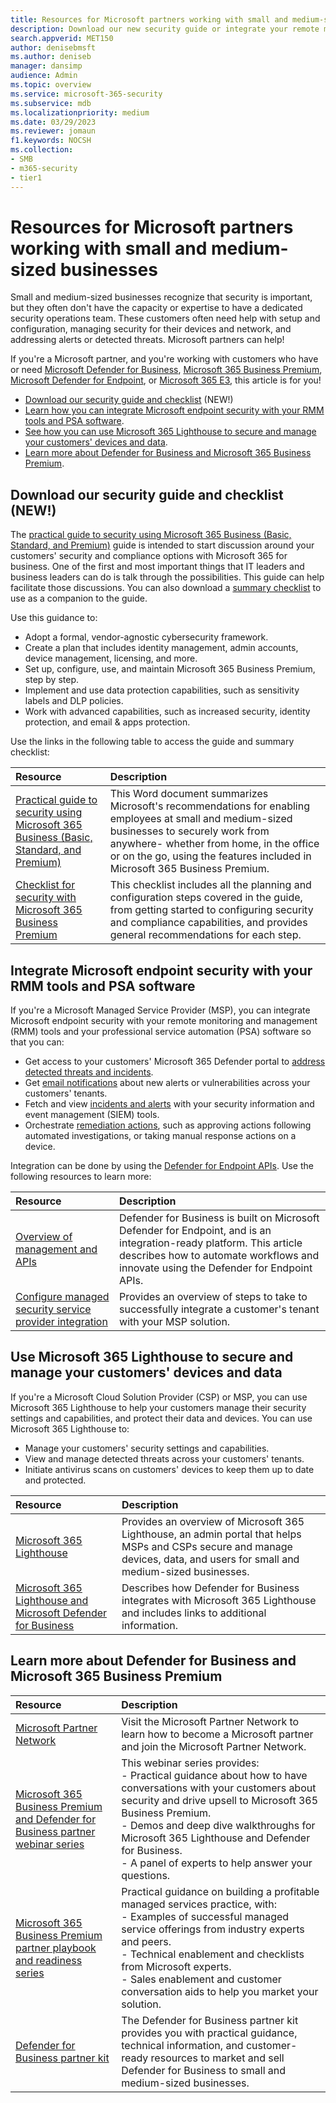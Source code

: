 ```yaml
---
title: Resources for Microsoft partners working with small and medium-sized businesses
description: Download our new security guide or integrate your remote monitoring and management (RMM) tools and professional service automation (PSA) software with Defender for Business, Microsoft 365 Business Premium, Defender for Endpoint, and Microsoft 365 Lighthouse.
search.appverid: MET150
author: denisebmsft
ms.author: deniseb
manager: dansimp 
audience: Admin
ms.topic: overview
ms.service: microsoft-365-security
ms.subservice: mdb
ms.localizationpriority: medium
ms.date: 03/29/2023
ms.reviewer: jomaun
f1.keywords: NOCSH 
ms.collection: 
- SMB
- m365-security
- tier1
---
```


# Resources for Microsoft partners working with small and medium-sized businesses

Small and medium-sized businesses recognize that security is important, but they often don't have the capacity or expertise to have a dedicated security operations team. These customers often need help with setup and configuration, managing security for their devices and network, and addressing alerts or detected threats. Microsoft partners can help!

If you're a Microsoft partner, and you're working with customers who have or need [Microsoft Defender for Business](mdb-overview.md), [Microsoft 365 Business Premium](../../business-premium/index.md), [Microsoft Defender for Endpoint](../defender-endpoint/microsoft-defender-endpoint.md), or [Microsoft 365 E3](../../enterprise/microsoft-365-overview.md), this article is for you!

- [Download our security guide and checklist](#download-our-security-guide-and-checklist-new) (NEW!)
- [Learn how you can integrate Microsoft endpoint security with your RMM tools and PSA software](#integrate-microsoft-endpoint-security-with-your-rmm-tools-and-psa-software).
- [See how you can use Microsoft 365 Lighthouse to secure and manage your customers' devices and data](#use-microsoft-365-lighthouse-to-secure-and-manage-your-customers-devices-and-data).
- [Learn more about Defender for Business and Microsoft 365 Business Premium](#learn-more-about-defender-for-business-and-microsoft-365-business-premium).

## Download our security guide and checklist (NEW!)

The [practical guide to security using Microsoft 365 Business (Basic, Standard, and Premium)](https://aka.ms/smbsecurityguide) guide is intended to start discussion around your customers' security and compliance options with Microsoft 365 for business. One of the first and most important things that IT leaders and business leaders can do is talk through the possibilities. This guide can help facilitate those discussions. You can also download a [summary checklist](https://aka.ms/smbsecuritychecklist) to use as a companion to the guide. 

Use this guidance to:

- Adopt a formal, vendor-agnostic cybersecurity framework.
- Create a plan that includes identity management, admin accounts, device management, licensing, and more.
- Set up, configure, use, and maintain Microsoft 365 Business Premium, step by step.
- Implement and use data protection capabilities, such as sensitivity labels and DLP policies.
- Work with advanced capabilities, such as increased security, identity protection, and email & apps protection.

Use the links in the following table to access the guide and summary checklist:

| Resource | Description |
|:---|:---|
| [Practical guide to security using Microsoft 365 Business (Basic, Standard, and Premium)](https://aka.ms/smbsecurityguide) | This Word document summarizes Microsoft's recommendations for enabling employees at small and medium-sized businesses to securely work from anywhere- whether from home, in the office or on the go, using the features included in Microsoft 365 Business Premium.  |
| [Checklist for security with Microsoft 365 Business Premium](https://aka.ms/smbsecuritychecklist) | This checklist includes all the planning and configuration steps covered in the guide, from getting started to configuring security and compliance capabilities, and provides general recommendations for each step. |

## Integrate Microsoft endpoint security with your RMM tools and PSA software

If you're a Microsoft Managed Service Provider (MSP), you can integrate Microsoft endpoint security with your remote monitoring and management (RMM) tools and your professional service automation (PSA) software so that you can: 

- Get access to your customers' Microsoft 365 Defender portal to [address detected threats and incidents](mdb-respond-mitigate-threats.md).
- Get [email notifications](mdb-email-notifications.md) about new alerts or vulnerabilities across your customers' tenants.
- Fetch and view [incidents and alerts](mdb-view-manage-incidents.md) with your security information and event management (SIEM) tools.
- Orchestrate [remediation actions](mdb-review-remediation-actions.md), such as approving actions following automated investigations, or taking manual response actions on a device.

Integration can be done by using the [Defender for Endpoint APIs](../defender-endpoint/management-apis.md). Use the following resources to learn more:

| Resource | Description |
|:---|:---|
| [Overview of management and APIs](../defender-endpoint/management-apis.md) | Defender for Business is built on Microsoft Defender for Endpoint, and is an integration-ready platform. This article describes how to automate workflows and innovate using the Defender for Endpoint APIs. |
| [Configure managed security service provider integration](../defender-endpoint/configure-mssp-support.md) | Provides an overview of steps to take to successfully integrate a customer's tenant with your MSP solution. |

## Use Microsoft 365 Lighthouse to secure and manage your customers' devices and data

If you're a Microsoft Cloud Solution Provider (CSP) or MSP, you can use Microsoft 365 Lighthouse to help your customers manage their security settings and capabilities, and protect their data and devices. You can use Microsoft 365 Lighthouse to:

- Manage your customers' security settings and capabilities. 
- View and manage detected threats across your customers' tenants.
- Initiate antivirus scans on customers' devices to keep them up to date and protected.

| Resource | Description |
|:---|:---|
| [Microsoft 365 Lighthouse](../../lighthouse/m365-lighthouse-overview.md) | Provides an overview of Microsoft 365 Lighthouse, an admin portal that helps MSPs and CSPs secure and manage devices, data, and users for small and medium-sized businesses. |
| [Microsoft 365 Lighthouse and Microsoft Defender for Business](mdb-lighthouse-integration.md) | Describes how Defender for Business integrates with Microsoft 365 Lighthouse and includes links to additional information. |

## Learn more about Defender for Business and Microsoft 365 Business Premium

| Resource | Description |
|:---|:---|
| [Microsoft Partner Network](https://partner.microsoft.com) | Visit the Microsoft Partner Network to learn how to become a Microsoft partner and join the Microsoft Partner Network. |
| [Microsoft 365 Business Premium and Defender for Business partner webinar series](https://aka.ms/M365MDBseries) | This webinar series provides: <br/>- Practical guidance about how to have conversations with your customers about security and drive upsell to Microsoft 365 Business Premium. <br/>- Demos and deep dive walkthroughs for Microsoft 365 Lighthouse and Defender for Business. <br/>- A panel of experts to help answer your questions.   |
| [Microsoft 365 Business Premium partner playbook and readiness series](https://aka.ms/M365BPPartnerPlaybook) |  Practical guidance on building a profitable managed services practice, with: <br/>- Examples of successful managed service offerings from industry experts and peers. <br/>- Technical enablement and checklists from Microsoft experts. <br/>- Sales enablement and customer conversation aids to help you market your solution.  |
| [Defender for Business partner kit](https://aka.ms/MDBPartnerKit) | The Defender for Business partner kit provides you with practical guidance, technical information, and customer-ready resources to market and sell Defender for Business to small and medium-sized businesses.  |

